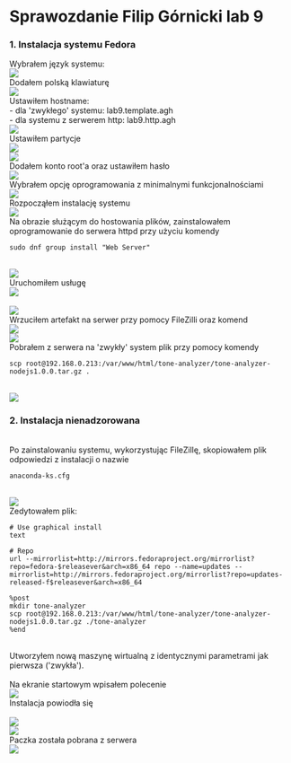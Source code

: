 # Sprawozdanie Filip Górnicki lab 9
### 1. Instalacja systemu Fedora
Wybrałem język systemu:
</br>![](o2.jpg)
</br>Dodałem polską klawiaturę
</br>![](o3.jpg)
</br>Ustawiłem hostname:
</br>- dla 'zwykłego' systemu: lab9.template.agh
</br>- dla systemu z serwerem http: lab9.http.agh
</br>![](o4.jpg)
</br>Ustawiłem partycje
</br>![](o5.jpg)
</br>![](o6.jpg)
</br>Dodałem konto root'a oraz ustawiłem hasło
</br>![](o7.jpg)
</br>Wybrałem opcję oprogramowania z minimalnymi funkcjonalnościami
</br>![](o9.jpg)
</br>Rozpocząłem instalację systemu
</br>![](o8.jpg)
</br>Na obrazie służącym do hostowania plików, zainstalowałem oprogramowanie do serwera httpd przy użyciu komendy
```
sudo dnf group install "Web Server"
``` 
</br>![](o10.jpg)
</br>Uruchomiłem usługę
</br>![](o11.jpg)  
</br>![](o14.jpg)
</br>Wrzuciłem artefakt na serwer przy pomocy FileZilli oraz komend
</br>![](o13.jpg)
</br>![](o12.jpg)
</br>Pobrałem z serwera na 'zwykły' system plik przy pomocy komendy
```
scp root@192.168.0.213:/var/www/html/tone-analyzer/tone-analyzer-nodejs1.0.0.tar.gz .
```
</br>![](o15.jpg)
### 2. Instalacja nienadzorowana
</br>Po zainstalowaniu systemu, wykorzystując FileZillę, skopiowałem plik odpowiedzi z instalacji o nazwie
```
anaconda-ks.cfg
```
</br>![](o1.jpg)
</br>Zedytowałem plik:
```
# Use graphical install
text

# Repo
url --mirrorlist=http://mirrors.fedoraproject.org/mirrorlist?repo=fedora-$releasever&arch=x86_64 repo --name=updates --mirrorlist=http://mirrors.fedoraproject.org/mirrorlist?repo=updates-released-f$releasever&arch=x86_64

%post
mkdir tone-analyzer
scp root@192.168.0.213:/var/www/html/tone-analyzer/tone-analyzer-nodejs1.0.0.tar.gz ./tone-analyzer
%end
```
</br>Utworzyłem nową maszynę wirtualną z identycznymi parametrami jak pierwsza ('zwykła').  
</br>Na ekranie startowym wpisałem polecenie
</br>![](o17.jpg)
</br>Instalacja powiodła się  
</br>![](o18.jpg)
</br>![](o19.jpg)
</br>Paczka została pobrana z serwera
</br>![](o20.jpg)